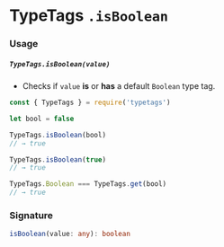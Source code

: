 # TypeTags `.isBoolean`

### Usage

##### `TypeTags.isBoolean(value)`

- Checks if `value` **is** or **has** a default `Boolean` type tag.

```js
const { TypeTags } = require('typetags')

let bool = false

TypeTags.isBoolean(bool)
// → true

TypeTags.isBoolean(true)
// → true

TypeTags.Boolean === TypeTags.get(bool)
// → true
```

### Signature

```ts
isBoolean(value: any): boolean
```
